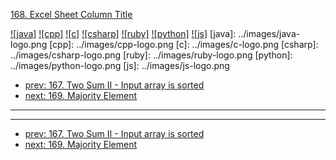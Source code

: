 [168. Excel Sheet Column Title](https://leetcode.com/problems/excel-sheet-column-title/)

[![java]](../java/168-excel-sheet-column-title.md)
[![cpp]](../cpp/168-excel-sheet-column-title.md)
[![c]](../c/168-excel-sheet-column-title.md)
[![csharp]](../csharp/168-excel-sheet-column-title.md)
[![ruby]](../ruby/168-excel-sheet-column-title.md)
[![python]](../python/168-excel-sheet-column-title.md)
[![js]](../js/168-excel-sheet-column-title.md)
[java]: ../images/java-logo.png
[cpp]: ../images/cpp-logo.png
[c]: ../images/c-logo.png
[csharp]: ../images/csharp-logo.png
[ruby]: ../images/ruby-logo.png
[python]: ../images/python-logo.png
[js]: ../images/js-logo.png

- [prev: 167. Two Sum II - Input array is sorted](167-two-sum-ii-input-array-is-sorted.md)
- [next: 169. Majority Element](169-majority-element.md)

---



---

- [prev: 167. Two Sum II - Input array is sorted](167-two-sum-ii-input-array-is-sorted.md)
- [next: 169. Majority Element](169-majority-element.md)
